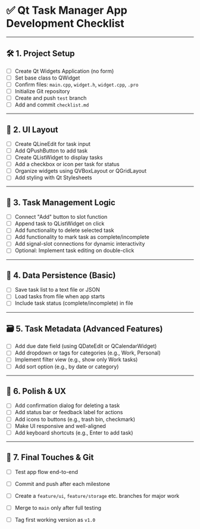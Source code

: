 # ✅ Qt Task Manager App Development Checklist

---

## 🛠️ 1. Project Setup
- [ ] Create Qt Widgets Application (no form)
- [ ] Set base class to QWidget
- [ ] Confirm files: `main.cpp`, `widget.h`, `widget.cpp`, `.pro`
- [ ] Initialize Git repository
- [ ] Create and push `test` branch
- [ ] Add and commit `checklist.md`

---

## 🎨 2. UI Layout
- [ ] Create QLineEdit for task input
- [ ] Add QPushButton to add task
- [ ] Create QListWidget to display tasks
- [ ] Add a checkbox or icon per task for status
- [ ] Organize widgets using QVBoxLayout or QGridLayout
- [ ] Add styling with Qt Stylesheets

---

## 💾 3. Task Management Logic
- [ ] Connect "Add" button to slot function
- [ ] Append task to QListWidget on click
- [ ] Add functionality to delete selected task
- [ ] Add functionality to mark task as complete/incomplete
- [ ] Add signal-slot connections for dynamic interactivity
- [ ] Optional: Implement task editing on double-click

---

## 🧠 4. Data Persistence (Basic)
- [ ] Save task list to a text file or JSON
- [ ] Load tasks from file when app starts
- [ ] Include task status (complete/incomplete) in file

---

## 🗃️ 5. Task Metadata (Advanced Features)
- [ ] Add due date field (using QDateEdit or QCalendarWidget)
- [ ] Add dropdown or tags for categories (e.g., Work, Personal)
- [ ] Implement filter view (e.g., show only Work tasks)
- [ ] Add sort option (e.g., by date or category)

---

## 🚀 6. Polish & UX
- [ ] Add confirmation dialog for deleting a task
- [ ] Add status bar or feedback label for actions
- [ ] Add icons to buttons (e.g., trash bin, checkmark)
- [ ] Make UI responsive and well-aligned
- [ ] Add keyboard shortcuts (e.g., Enter to add task)

---

## 🧪 7. Final Touches & Git
- [ ] Test app flow end-to-end
- [ ] Commit and push after each milestone
- [ ] Create a `feature/ui`, `feature/storage` etc. branches for major work
- [ ] Merge to `main` only after full testing
- [ ] Tag first working version as `v1.0`

